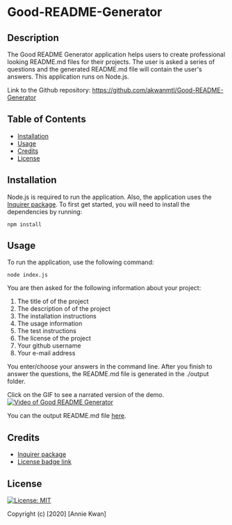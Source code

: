 # Good-README-Generator

## Description
The Good README Generator application helps users to create professional looking README.md files for their projects. The user is asked a series of questions and the generated README.md file will contain the user's answers. This application runs on Node.js.


Link to the Github repository: https://github.com/akwanmtl/Good-README-Generator

## Table of Contents

* [Installation](#installation)
* [Usage](#usage)
* [Credits](#credits)
* [License](#license)

## Installation

Node.js is required to run the application. Also, the application uses the [Inquirer package](https://www.npmjs.com/package/inquirer). To first get started, you will need to install the dependencies by running:
```
npm install
```
## Usage 

To run the application, use the following command:
```
node index.js
```
You are then asked for the following information about your project:
1. The title of of the project
2. The description of of the project
3. The installation instructions
4. The usage information
5. The test instructions
6. The license of the project
7. Your github username
8. Your e-mail address

You enter/choose your answers in the command line. After you finish to answer the questions, the README.md file is generated in the ./output folder.

Click on the GIF to see a narrated version of the demo.
[![Video of Good README Generator](assets/demo.gif)](https://drive.google.com/file/d/1mi1w5kN023ABZyVbmKDiUnCbrVAqPlDM/view?usp=sharing) 

You can the output README.md file [here](https://github.com/akwanmtl/Good-README-Generator/tree/main/output).

## Credits

* [Inquirer package](https://www.npmjs.com/package/inquirer)
* [License badge link](https://gist.github.com/lukas-h/2a5d00690736b4c3a7ba)


## License

[![License: MIT](https://img.shields.io/badge/License-MIT-yellow.svg)](https://opensource.org/licenses/MIT)

Copyright (c) [2020] [Annie Kwan]
